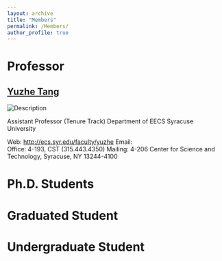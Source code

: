 ```yaml
---
layout: archive
title: "Members"
permalink: /Members/
author_profile: true
---
```


Professor
======

[Yuzhe Tang](http://tristartom.github.io/index.html)
------

![Description](/images/bio-photo.jpg)

Assistant Professor (Tenure Track) 
  Department of EECS 
  Syracuse University 
 
  Web: http://ecs.syr.edu/faculty/yuzhe 
  Email:  
  Office: 4-193, CST (315.443.4350) 
  Mailing: 4-206 Center for Science and Technology, Syracuse, NY 13244-4100 

Ph.D. Students
======

Graduated Student
======

Undergraduate Student
======